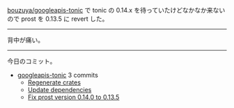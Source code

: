 [bouzuya/googleapis-tonic] で tonic の 0.14.x を待っていたけどなかなか来ないので prost を 0.13.5 に revert した。

---

背中が痛い。

---

今日のコミット。

- [googleapis-tonic](https://github.com/bouzuya/googleapis-tonic) 3 commits
  - [Regenerate crates](https://github.com/bouzuya/googleapis-tonic/commit/afa9338e2ee6f208c8dcf2f6616fb0b0797c2782)
  - [Update dependencies](https://github.com/bouzuya/googleapis-tonic/commit/cd7380cdbc04e1e71b8f2ce9e111f2e0568b3837)
  - [Fix prost version 0.14.0 to 0.13.5](https://github.com/bouzuya/googleapis-tonic/commit/3c7c1472363d237eebb233329c5bc970683d1de7)

[bouzuya/googleapis-tonic]: https://github.com/bouzuya/googleapis-tonic
